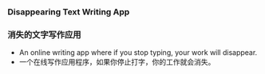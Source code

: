 ### Disappearing Text Writing App
### 消失的文字写作应用

* An online writing app where if you stop typing, your work will disappear.
* 一个在线写作应用程序，如果你停止打字，你的工作就会消失。
